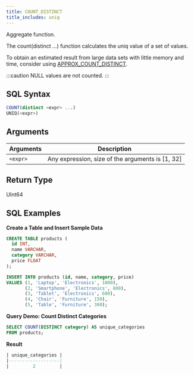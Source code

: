 ```yaml
---
title: COUNT_DISTINCT
title_includes: uniq
---
```


Aggregate function.

The count(distinct ...) function calculates the uniq value of a set of values.

To obtain an estimated result from large data sets with little memory and time, consider using [APPROX_COUNT_DISTINCT](aggregate-approx-count-distinct).

:::caution
 NULL values are not counted.
:::

## SQL Syntax

```sql
COUNT(distinct <expr> ...)
UNIQ(<expr>)
```

## Arguments

| Arguments | Description                                      |
|-----------|--------------------------------------------------|
| `<expr>`  | Any expression, size of the arguments is [1, 32] |

## Return Type

UInt64

## SQL Examples

**Create a Table and Insert Sample Data**
```sql
CREATE TABLE products (
  id INT,
  name VARCHAR,
  category VARCHAR,
  price FLOAT
);

INSERT INTO products (id, name, category, price)
VALUES (1, 'Laptop', 'Electronics', 1000),
       (2, 'Smartphone', 'Electronics', 800),
       (3, 'Tablet', 'Electronics', 600),
       (4, 'Chair', 'Furniture', 150),
       (5, 'Table', 'Furniture', 300);
```

**Query Demo: Count Distinct Categories**

```sql
SELECT COUNT(DISTINCT category) AS unique_categories
FROM products;
```

**Result**
```sql
| unique_categories |
|-------------------|
|         2         |
```